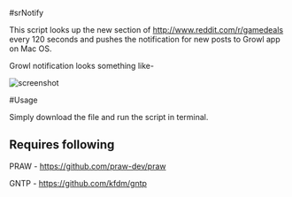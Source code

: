 #srNotify

This script looks up the new section of  http://www.reddit.com/r/gamedeals  every 120 seconds and pushes the notification for new posts to Growl app on Mac OS.

Growl notification looks something like-

![screenshot](https://raw.github.com/vivekagr/srNotify/master/images/screenshot.png)

#Usage

Simply download the file and run the script in terminal.

## Requires following

PRAW - https://github.com/praw-dev/praw

GNTP - https://github.com/kfdm/gntp